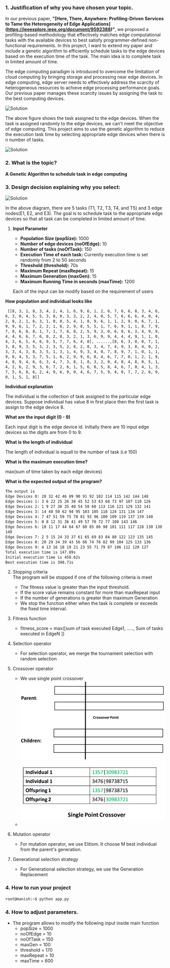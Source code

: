 ### 1. Justification of why you have chosen your topic.
 In our previous paper, **"[Here, There, Anywhere: Profiling-Driven Services to Tame the Heterogeneity of Edge Applications] (https://ieeexplore.ieee.org/document/9592388)"**, we proposed a profiling-based methodology that effectively matches edge computational tasks with the available devices to best satisfy programmer-defined non-functional requirements. In this project, I want to extend my paper and include a genetic algorithm to efficiently schedule tasks to the edge devices based on the execution time of the task. The main idea is to complete task in limited amount of time. 
 


The edge computing paradigm is introduced to overcome the limitation of cloud computing by bringing storage and processing near edge devices. In edge computing, edge server needs to effectively address the scarcity of heterogeneous resources to achieve edge processing performance goals. Our previous paper manages these scarcity issues by assigning the task to the best computing devices. 

![Solution](https://pandeymanish.com/images/task-assignment.png)

The above figure shows the task assigned to the edge devices. When the task is assigned randomly to the edge devices, we can't meet the objective of edge computing. This project aims to use the genetic algorithm to reduce the execution task time by selecting appropriate edge devices when there is n number of tasks.


![Solution](https://pandeymanish.com/images/gn_edge_computing.png)







### 2. What is the topic?
**A Genetic Algorithm to schedule task in edge computing**
### 3. Design decision explaining why you select:

![Solution](https://pandeymanish.com/images/solution.png)

In the above diagram, there are 5 tasks (T1, T2, T3, T4, and T5) and 3 edge nodes(E1, E2, and E3). The goal is to schedule task to the appropriate edge devices so that all task can be completed in limited amount of time. 



  1. **Input Parameter**
     - **Population Size (popSize):** 1000 
     - **Number of edge devices (noOfEdge):** 10
     - **Number of tasks (noOfTask):** 150
     - **Execution Time of each task:** Currently execution time is set randomly from 2 to 50 seconds 
     - **Threshold (threshold):** 70s
     - **Maximum Repeat (maxRepeat):** 15
     -  **Maximum Generation (maxGen):** 15
     -  **Maximum Running Time in seconds (maxTime):** 1200



     Each of the input can be modify based on the requirement of users
    

**How population and individual looks like**

     [[8, 3, 1, 8, 3, 4, 2, 4, 1, 6, 9, 6, 1, 2, 6, 7, 6, 6, 8, 3, 4, 6, 6, 3, 0, 4, 5, 5, 3, 8, 0, 3, 3, 2, 2, 4, 0, 5, 7, 6, 6, 6, 4, 0, 4, 2, 8, 2, 1, 6, 3, 1, 0, 0, 5, 4, 1, 8, 9, 6, 1, 1, 2, 9, 0, 6, 7, 1, 9, 9, 6, 1, 7, 2, 2, 1, 6, 2, 9, 8, 5, 5, 1, 7, 6, 9, 1, 1, 8, 7, 9, 7, 8, 6, 8, 8, 1, 7, 1, 7, 6, 8, 2, 5, 9, 3, 0, 6, 8, 6, 3, 4, 9, 9, 4, 4, 6, 6, 7, 6, 0, 2, 8, 3, 2, 1, 3, 6, 9, 9, 4, 4, 4, 9, 1, 1, 0, 4, 3, 6, 5, 4, 6, 9, 5, 7, 7, 6, 4, 8], ......,[8, 6, 3, 0, 0, 7, 1, 3, 8, 9, 3, 5, 3, 2, 3, 5, 2, 8, 2, 8, 3, 4, 7, 4, 9, 3, 8, 4, 0, 2, 3, 3, 4, 3, 8, 3, 5, 1, 3, 1, 4, 9, 3, 4, 0, 7, 8, 9, 7, 1, 0, 1, 1, 9, 0, 4, 5, 3, 7, 5, 1, 6, 2, 9, 9, 6, 8, 4, 6, 7, 7, 0, 1, 2, 1, 9, 4, 8, 9, 4, 6, 6, 3, 4, 7, 3, 8, 1, 8, 3, 2, 0, 4, 8, 4, 8, 0, 5, 1, 4, 2, 6, 2, 9, 3, 6, 7, 2, 6, 1, 5, 6, 0, 5, 8, 4, 6, 7, 0, 4, 1, 3, 7, 5, 6, 8, 6, 2, 4, 9, 6, 9, 0, 4, 6, 7, 5, 9, 4, 0, 7, 7, 2, 6, 9, 0, 1, 5, 1, 8]]


     
**Individual explanation**

The individual is the collection of task assigned to the particular edge devices. Suppose individual has value 8 in first place then the first task is assign to the edge device 8.


**What are the input digit (0 - 9)**

Each input digit is the edge device id. Initially there are 10 input edge devices so the digits are from 0 to 9.

**What is the length of individual**

The length of individual is equall to the number of task (i.e 150)


**What is the maximum execution time?**

max(sum of time taken by each edge devices)

**What is the expected output of the program?**
     
    The output is
    Edge Devices 0: 28 32 42 46 89 90 91 92 102 114 115 142 144 148
    Edge Devices 1: 3 6 22 25 26 38 45 52 53 63 68 73 97 107 110 126
    Edge Devices 2: 1 9 27 30 35 40 54 58 60 113 116 121 129 132 141
    Edge Devices 3: 14 48 50 62 94 95 103 105 118 124 131 134 147
    Edge Devices 4: 7 47 51 59 75 78 81 93 96 100 109 119 137 139 140
    Edge Devices 5: 0 8 12 31 36 41 49 57 70 72 77 108 143 146
    Edge Devices 6: 10 11 17 44 64 67 80 85 86 98 101 111 117 128 130 138 149
    Edge Devices 7: 2 5 15 24 33 37 61 65 69 83 84 88 122 123 135 145
    Edge Devices 8: 20 29 34 39 43 56 66 74 76 82 99 104 125 133 136
    Edge Devices 9: 4 13 16 18 19 21 23 55 71 79 87 106 112 120 127
    Total execution time is 147.89s
    Initial execution time is 458.62s
    Best execution time is 398.71s


  2. Stopping criteria   
    The program will be stopped if one of the following criteria is meet
     - The fitness value is greater than the input threshold.
     - If the score value remains constant for more than maxRepeat input
     - If the number of generations is greater than maximum Generation 
     - We stop the function either when the task is complete or exceeds the fixed time interval. 
  3. Fitness function
     - fitness_score = max([sum of task executed Edge1, ....., Sum of tasks executed in EdgeN ]) 

  4. Selection operator
     - For selection operator, we merge the tournament selection with random selection
  5. Crossover operator
     - We use single point crossover
     ![Alt text](crossover1.png?raw=true "Crossover Point")
     ![Alt text](crossover2.png?raw=true "Single Point Crossover")
     - 
  6. Mutation operator
     - For mutation operator, we use Elitism. It choose M best individual from the parent's generation.
  7. Generational selection strategy
     - For Generational selection strategy, we use the Generation Replacement
 ### 4. How to run your project
```bash
root@manish:~$ python app.py
```
 ### 4. How to adjust parameters.
- The program allows to modify the following input inside main function
  - popSize = 1000
  - noOfEdge = 10
  - noOfTask = 150
  - maxGen = 100
  - threshold = 170
  - maxRepeat = 10
  - maxTime = 600


